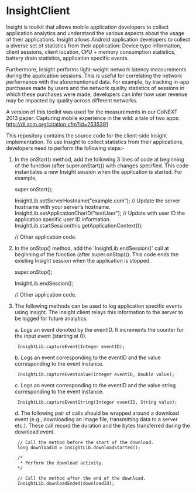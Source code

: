 InsightClient
=============

Insight is toolkit that allows mobile application developers to collect application analytics and understand the various aspects about the usage of their applications. Insight allows Android application developers to collect a diverse set of statistics from their application: Device type information, client sessions, client location, CPU + memory consumption statistics, battery drain statistics, application specific events.

Furthermore, Insight performs light-weight network latency measurements during the application sessions. This is useful for correlating the network performance with the aforementioned data. For example, by tracking in-app purchases made by users and the network quality statistics of sessions in which these purchases were made, developers can infer how user revenue may be impacted by quality across different networks. 

A version of this toolkit was used for the measurements in our CoNEXT 2013 paper: Capturing mobile experience in the wild: a tale of two apps: http://dl.acm.org/citation.cfm?id=2535391

This repository contains the source code for the client-side Insight implementation. To use Insight to collect statistics from their applications, developers need to perform the following steps:-


1. In the onStart() method, add the following 3 lines of code at beginning of the function (after super.onStart()) with changes specified. This code instantiates a new Insight session when the application is started. For example,

	super.onStart();
		
	InsightLib.setServerHostname("example.com"); // Update the server hostname with your server's hostname.
	InsightLib.setApplicationCharID("testUser"); // Update with user ID the application specific user ID information.
	InsightLib.startSession(this.getApplicationContext());
		
	// Other application code.
		
2. In the onStop() method, add the 'InsightLib.endSession()' call at beginning of the function (after super.onStop()). This code ends the existing Insight session when the application is stopped.

	super.onStop();
		
	InsightLib.endSession();
		
	// Other application code.

3. The following methods can be used to log application specific events using Insight. The Insight client relays this information to the server to be logged for future analytics.

	a. Logs an event denoted by the eventID. It increments the counter for the input event (starting at 0).
		
		InsightLib.captureEvent(Integer eventID);
	
	b. Logs an event corresponding to the eventID and the value corresponding to the event instance.
     
		InsightLib.captureEventValue(Integer eventID, Double value);
	
 	c. Logs an event corresponding to the eventID and the value string corresponding to the event instance.
		
		InsightLib.captureEventString(Integer eventID, String value);
  	 
  	d. The following pair of calls should be wrapped around a download event (e.g., downloading an image file,   transmitting data to a server etc.). These call record the duration and the bytes transferred during the download event.
  
		// Call the method before the start of the download.
		long downloadId = InsightLib.downloadStarted();

		/*
		 * Perform the download activity.
		*/
			
		// Call the method after the end of the download.
		InsightLib.downloadEnded(downloadId);
